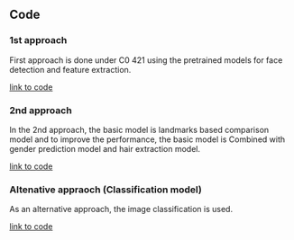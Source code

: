 ## Code ##

### 1st approach ###

First approach is done under C0 421 using the pretrained models for face detection and feature extraction.

[link to code](https://drive.google.com/drive/u/2/folders/1mg8JExhAtUIBQ-6t1QAAZcJA2W5ZuHdu)

### 2nd approach ###

In the 2nd approach, the basic model is landmarks based comparison model and to improve the performance, the basic model is 
Combined with gender prediction model and hair extraction model.

[link to code](https://drive.google.com/drive/u/2/folders/1eZAHdqV8r9OmAwD0AqGggNkV9PtRbwzb)

### Altenative appraoch (Classification model) ###

As an alternative approach, the image classification is used.

[link to code](https://drive.google.com/drive/u/2/folders/1Z84jHQio0RhFpMwY8hG9LSizkael2CW9)
